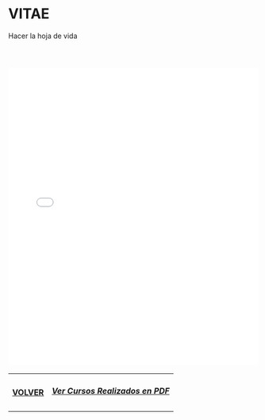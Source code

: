 # VITAE
Hacer la hoja de vida 
<!doctype html>
<meta charset="utf-8">
<link rel="icon" type="image/png"  href="foto/cv.png">
<title>Fabricio Aguirre Curricullum VITAE</title>
<header></header>
<style type="text/css">
#background {
    background-image: url(foto/CVFAguirre.pdf);
}
</style>
<head>	
	
</head>
<body>
 <center>
   <div><embed src="foto/cvfaguirre.pdf" type="application/pdf" width="100%" height="600px" /></div>
 </center>  	
</body>
<footer>
	<table>
	<tr>
		<td>
	<div>
	<a class="link-1" href="http://mascotacool.github.io/principal" target="_blank" rel="nofollow">
	<h4>VOLVER</h4></a>
	</div>
		</td>
		<td>
	<div>
	<a class="link-1" href="http://mascotacool2020.github.io/inicio" target="_blank" rel="nofollow">
	<h5>Ver Cursos Realizados en PDF</h5></a>
	</div>
		</td>
	</tr>
	</table>
</footer>
</html>
